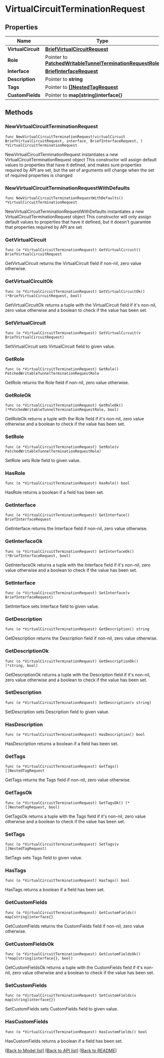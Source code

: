 # VirtualCircuitTerminationRequest

## Properties

Name | Type | Description | Notes
------------ | ------------- | ------------- | -------------
**VirtualCircuit** | [**BriefVirtualCircuitRequest**](BriefVirtualCircuitRequest.md) |  | 
**Role** | Pointer to [**PatchedWritableTunnelTerminationRequestRole**](PatchedWritableTunnelTerminationRequestRole.md) |  | [optional] 
**Interface** | [**BriefInterfaceRequest**](BriefInterfaceRequest.md) |  | 
**Description** | Pointer to **string** |  | [optional] 
**Tags** | Pointer to [**[]NestedTagRequest**](NestedTagRequest.md) |  | [optional] 
**CustomFields** | Pointer to **map[string]interface{}** |  | [optional] 

## Methods

### NewVirtualCircuitTerminationRequest

`func NewVirtualCircuitTerminationRequest(virtualCircuit BriefVirtualCircuitRequest, interface_ BriefInterfaceRequest, ) *VirtualCircuitTerminationRequest`

NewVirtualCircuitTerminationRequest instantiates a new VirtualCircuitTerminationRequest object
This constructor will assign default values to properties that have it defined,
and makes sure properties required by API are set, but the set of arguments
will change when the set of required properties is changed

### NewVirtualCircuitTerminationRequestWithDefaults

`func NewVirtualCircuitTerminationRequestWithDefaults() *VirtualCircuitTerminationRequest`

NewVirtualCircuitTerminationRequestWithDefaults instantiates a new VirtualCircuitTerminationRequest object
This constructor will only assign default values to properties that have it defined,
but it doesn't guarantee that properties required by API are set

### GetVirtualCircuit

`func (o *VirtualCircuitTerminationRequest) GetVirtualCircuit() BriefVirtualCircuitRequest`

GetVirtualCircuit returns the VirtualCircuit field if non-nil, zero value otherwise.

### GetVirtualCircuitOk

`func (o *VirtualCircuitTerminationRequest) GetVirtualCircuitOk() (*BriefVirtualCircuitRequest, bool)`

GetVirtualCircuitOk returns a tuple with the VirtualCircuit field if it's non-nil, zero value otherwise
and a boolean to check if the value has been set.

### SetVirtualCircuit

`func (o *VirtualCircuitTerminationRequest) SetVirtualCircuit(v BriefVirtualCircuitRequest)`

SetVirtualCircuit sets VirtualCircuit field to given value.


### GetRole

`func (o *VirtualCircuitTerminationRequest) GetRole() PatchedWritableTunnelTerminationRequestRole`

GetRole returns the Role field if non-nil, zero value otherwise.

### GetRoleOk

`func (o *VirtualCircuitTerminationRequest) GetRoleOk() (*PatchedWritableTunnelTerminationRequestRole, bool)`

GetRoleOk returns a tuple with the Role field if it's non-nil, zero value otherwise
and a boolean to check if the value has been set.

### SetRole

`func (o *VirtualCircuitTerminationRequest) SetRole(v PatchedWritableTunnelTerminationRequestRole)`

SetRole sets Role field to given value.

### HasRole

`func (o *VirtualCircuitTerminationRequest) HasRole() bool`

HasRole returns a boolean if a field has been set.

### GetInterface

`func (o *VirtualCircuitTerminationRequest) GetInterface() BriefInterfaceRequest`

GetInterface returns the Interface field if non-nil, zero value otherwise.

### GetInterfaceOk

`func (o *VirtualCircuitTerminationRequest) GetInterfaceOk() (*BriefInterfaceRequest, bool)`

GetInterfaceOk returns a tuple with the Interface field if it's non-nil, zero value otherwise
and a boolean to check if the value has been set.

### SetInterface

`func (o *VirtualCircuitTerminationRequest) SetInterface(v BriefInterfaceRequest)`

SetInterface sets Interface field to given value.


### GetDescription

`func (o *VirtualCircuitTerminationRequest) GetDescription() string`

GetDescription returns the Description field if non-nil, zero value otherwise.

### GetDescriptionOk

`func (o *VirtualCircuitTerminationRequest) GetDescriptionOk() (*string, bool)`

GetDescriptionOk returns a tuple with the Description field if it's non-nil, zero value otherwise
and a boolean to check if the value has been set.

### SetDescription

`func (o *VirtualCircuitTerminationRequest) SetDescription(v string)`

SetDescription sets Description field to given value.

### HasDescription

`func (o *VirtualCircuitTerminationRequest) HasDescription() bool`

HasDescription returns a boolean if a field has been set.

### GetTags

`func (o *VirtualCircuitTerminationRequest) GetTags() []NestedTagRequest`

GetTags returns the Tags field if non-nil, zero value otherwise.

### GetTagsOk

`func (o *VirtualCircuitTerminationRequest) GetTagsOk() (*[]NestedTagRequest, bool)`

GetTagsOk returns a tuple with the Tags field if it's non-nil, zero value otherwise
and a boolean to check if the value has been set.

### SetTags

`func (o *VirtualCircuitTerminationRequest) SetTags(v []NestedTagRequest)`

SetTags sets Tags field to given value.

### HasTags

`func (o *VirtualCircuitTerminationRequest) HasTags() bool`

HasTags returns a boolean if a field has been set.

### GetCustomFields

`func (o *VirtualCircuitTerminationRequest) GetCustomFields() map[string]interface{}`

GetCustomFields returns the CustomFields field if non-nil, zero value otherwise.

### GetCustomFieldsOk

`func (o *VirtualCircuitTerminationRequest) GetCustomFieldsOk() (*map[string]interface{}, bool)`

GetCustomFieldsOk returns a tuple with the CustomFields field if it's non-nil, zero value otherwise
and a boolean to check if the value has been set.

### SetCustomFields

`func (o *VirtualCircuitTerminationRequest) SetCustomFields(v map[string]interface{})`

SetCustomFields sets CustomFields field to given value.

### HasCustomFields

`func (o *VirtualCircuitTerminationRequest) HasCustomFields() bool`

HasCustomFields returns a boolean if a field has been set.


[[Back to Model list]](../README.md#documentation-for-models) [[Back to API list]](../README.md#documentation-for-api-endpoints) [[Back to README]](../README.md)


